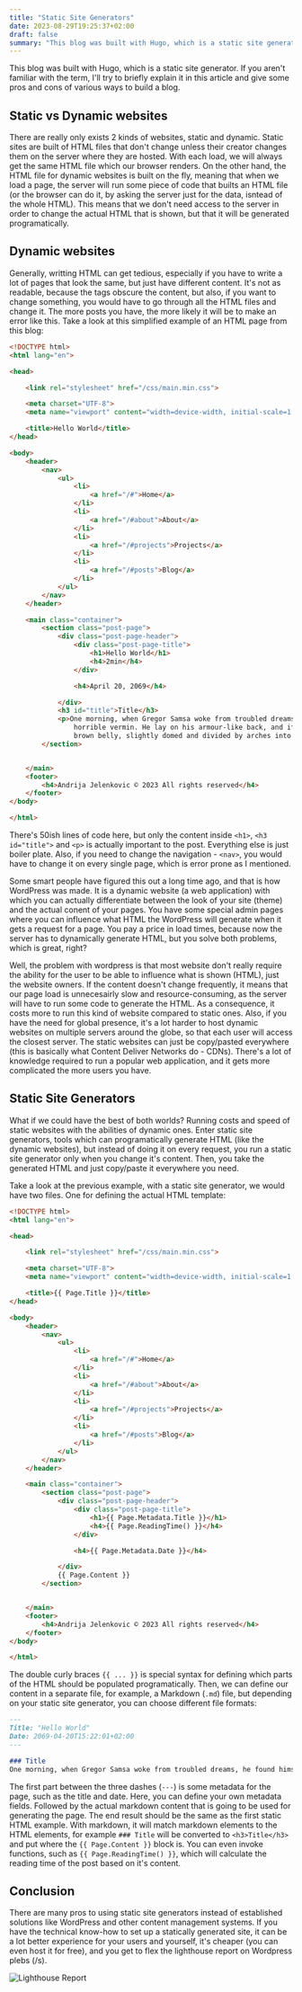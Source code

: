 ```yaml
---
title: "Static Site Generators"
date: 2023-08-29T19:25:37+02:00
draft: false
summary: "This blog was built with Hugo, which is a static site generator. If you aren't familiar with the term, I'll try to briefly explain it in this article and give some pros and cons of various ways to build a blog."
---
```


This blog was built with Hugo, which is a static site generator. If you aren't familiar with the term, I'll try to briefly explain it in this article and give some pros and cons of various ways to build a blog.

## Static vs Dynamic websites
There are really only exists 2 kinds of websites, static and dynamic. Static sites are built of HTML files that don't change unless their creator changes them on the server where they are hosted. With each load, we will always get the same HTML file which our browser renders. On the other hand, the HTML file for dynamic websites is built on the fly, meaning that when we load a page, the server will run some piece of code that builts an HTML file (or the browser can do it, by asking the server just for the data, isntead of the whole HTML). This means that we don't need access to the server in order to change the actual HTML that is shown, but that it will be generated programatically. 

## Dynamic websites

Generally, writting HTML can get tedious, especially if you have to write a lot of pages that look the same, but just have different content. It's not as readable, because the tags obscure the content, but also, if you want to change something, you would have to go through all the HTML files and change it. The more posts you have, the more likely it will be to make an error like this. Take a look at this simplified example of an HTML page from this blog:

```HTML
<!DOCTYPE html>
<html lang="en">

<head>

    <link rel="stylesheet" href="/css/main.min.css">

    <meta charset="UTF-8">
    <meta name="viewport" content="width=device-width, initial-scale=1.0">

    <title>Hello World</title>
</head>

<body>
    <header>
        <nav>
            <ul>
                <li>
                    <a href="/#">Home</a>
                </li>
                <li>
                    <a href="/#about">About</a>
                </li>
                <li>
                    <a href="/#projects">Projects</a>
                </li>
                <li>
                    <a href="/#posts">Blog</a>
                </li>
            </ul>
        </nav>
    </header>

    <main class="container">
        <section class="post-page">
            <div class="post-page-header">
                <div class="post-page-title">
                    <h1>Hello World</h1>
                    <h4>2min</h4>
                </div>

                <h4>April 20, 2069</h4>

            </div>
            <h3 id="title">Title</h3>
            <p>One morning, when Gregor Samsa woke from troubled dreams, he found himself transformed in his bed into a
                horrible vermin. He lay on his armour-like back, and if he lifted his head a little he could see his
                brown belly, slightly domed and divided by arches into stiff sections.</p>
        </section>


    </main>
    <footer>
        <h4>Andrija Jelenkovic © 2023 All rights reserved</h4>
    </footer>
</body>

</html>
```
There's 50ish lines of code here, but only the content inside `<h1>`, `<h3 id="title">` and `<p>` is actually important to the post. Everything else is just boiler plate. Also, if you need to change the navigation - `<nav>`, you would have to change it on every single page, which is error prone as I mentioned.

Some smart people have figured this out a long time ago, and that is how WordPress was made. It is a dynamic website (a web application) with which you can actually differentiate between the look of your site (theme) and the actual conent of your pages. You have some special admin pages where you can influence what HTML the WordPress will generate when it gets a request for a page. You pay a price in load times, because now the server has to dynamically generate HTML, but you solve both problems, which is great, right? 

Well, the problem with wordpress is that most website don't really require the ability for the user to be able to influence what is shown (HTML), just the website owners. If the content doesn't change frequently, it means that our page load is unnecesairly slow and resource-consuming, as the server will have to run some code to generate the HTML. As a consequence, it costs more to run this kind of website compared to static ones. Also, if you have the need for global presence, it's a lot harder to host dynamic websites on multiple servers around the globe, so that each user will access the closest server. The static websites can just be copy/pasted everywhere (this is basically what Content Deliver Networks do - CDNs). There's a lot of knowledge required to run a popular web application, and it gets more complicated the more users you have.

## Static Site Generators

What if we could have the best of both worlds? Running costs and speed of static websites with the abilities of dynamic ones. Enter static site generators, tools which can programatically generate HTML (like the dynamic websites), but instead of doing it on every request, you run a static site generator only when you change it's content. Then, you take the generated HTML and just copy/paste it everywhere you need. 

Take a look at the previous example, with a static site generator, we would have two files. One for defining the actual HTML template:

```html
<!DOCTYPE html>
<html lang="en">

<head>

    <link rel="stylesheet" href="/css/main.min.css">

    <meta charset="UTF-8">
    <meta name="viewport" content="width=device-width, initial-scale=1.0">

    <title>{{ Page.Title }}</title>
</head>

<body>
    <header>
        <nav>
            <ul>
                <li>
                    <a href="/#">Home</a>
                </li>
                <li>
                    <a href="/#about">About</a>
                </li>
                <li>
                    <a href="/#projects">Projects</a>
                </li>
                <li>
                    <a href="/#posts">Blog</a>
                </li>
            </ul>
        </nav>
    </header>

    <main class="container">
        <section class="post-page">
            <div class="post-page-header">
                <div class="post-page-title">
                    <h1>{{ Page.Metadata.Title }}</h1>
                    <h4>{{ Page.ReadingTime() }}</h4>
                </div>

                <h4>{{ Page.Metadata.Date }}</h4>

            </div>
            {{ Page.Content }}
        </section>


    </main>
    <footer>
        <h4>Andrija Jelenkovic © 2023 All rights reserved</h4>
    </footer>
</body>

</html>
```
The double curly braces `{{ ... }}` is special syntax for defining which parts of the HTML should be populated programatically. Then, we can define our content in a separate file, for example, a Markdown (`.md`) file, but depending on your static site generator, you can choose different file formats:

```markdown
---
Title: "Hello World"
Date: 2069-04-20T15:22:01+02:00
---

### Title
One morning, when Gregor Samsa woke from troubled dreams, he found himself transformed in his bed into a horrible vermin. He lay on his armour-like back, and if he lifted his head a little he could see his brown belly, slightly domed and divided by arches into stiff sections.
```

The first part between the three dashes (`---`) is some metadata for the page, such as the title and date. Here, you can define your own metadata fields. Followed by the actual markdown content that is going to be used for generating the page. The end result should be the same as the first static HTML example. With markdown, it will match markdown elements to the HTML elements, for example `### Title` will be converted to `<h3>Title</h3>` and put where the `{{ Page.Content }}` block is.
You can even invoke functions, such as `{{ Page.ReadingTime() }}`, which will calculate the reading time of the post based on it's content.

## Conclusion

There are many pros to using static site generators instead of established solutions like WordPress and other content management systems. If you have the technical know-how to set up a statically generated site, it can be a lot better experience for your users and yourself, it's cheaper (you can even host it for free), and you get to flex the lighthouse report on Wordpress plebs (/s).

![Lighthouse Report](lighthouse.png)
